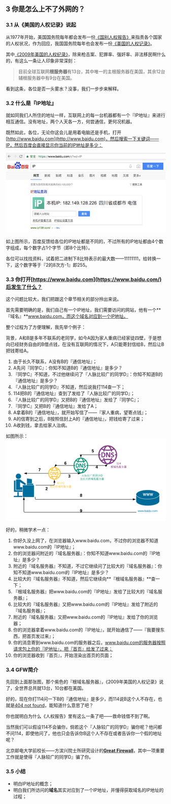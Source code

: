 ## 3 你是怎么上不了外网的？

### 3.1 从《美国的人权记录》说起

从1977年开始，美国国务院每年都会发布一份[《国别人权报告》](https://en.wikipedia.org/wiki/Country_Reports_on_Human_Rights_Practices)来指责各个国家的人权状况，作为回应，我国国务院每年也会发布一份[《美国的人权记录》](https://zh.wikipedia.org/wiki/美国的人权纪录)。

其中[《2009年美国的人权纪录》](http://www.china-embassy.org/chn/xw/t663715.htm)，除来枪击案、犯罪率、强奸率、非法移民啊什么的，有这么一条让人印象非常深刻：

> 目前全球互联网**根服务器**有13台，其中唯一的主根服务器在美国，其余12台辅根服务器中有9台在美国。

看到这条，各位是否一头雾水？没事，我们一步步来解释。

### 3.2 什么是『IP地址』

就如同我们人所住的地址一样，互联网上的每一台机器都有一个『IP地址』来进行相互通信。没有地址，两个人天各一方，何尝通信，更何况机器。

既然如此，各位，无论你这会儿是用着电脑还是手机，打开[http://www.baidu.com](http://www.baidu.com)，然后搜索一下关键词——IP，然后百度会直接显示你当前的IP地址是多少：

![](/assets/ip.png)

如上图所示，百度反馈给各位的IP地址都是不同的，不过所有的IP地址都由4个数字组成，每个数字占1个字节（即8个比特）。

各位可以找找资料，试着把二进制下8比特表示的最大数——11111111，给转换一下，这个数字等于『2的8次方-1』即255。

### 3.3 你打开[https://www.baidu.com](https://www.baidu.com/)后发生了什么？

这个问题比较大，我们把跟这个章节相关的部分拎出来说。

首先需要明确的是，我们自己有一个IP地址，我们需要访问的网站，他有一个**『域名』**www.baidu.com，而这个域名对应到一个IP地址。

整个过程为了方便理解，我先举个例子：

背景，A和B是多年不联系的老同学，如今A因为家人重病已经家徒四壁，于是想向已经财务自由的B借点钱，在没有互联网的情况下，A只能寄封信给B，然后让B把钱寄给A。

1. 由于长久不联系，A没有B的『通信地址』；
2. A先问『同学C』：你知不知道B的『通信地址』是多少？
3. 『同学C』不知道，不过他继续问了『人脉比较广的同学D』：你知不知道B的『通信地址』是多少？
4. 『人脉比较广的同学D』不知道，然后说我打114查一下；
5. 114把B的『通信地址』查到了发给了『人脉比较广的同学D』；
6. 『人脉比较广的同学D』又把B的『通信地址』发给了『同学C』；
7. 『同学C』又把B的『通信地址』发给了A；
8. A拿着B的『通信地址』，就开始写信了——『家人重病，望寄点钱』；
9. A的信寄到之后，B按照信封上A的『通信地址』，把钱给寄了过来；
10. A收到钱，拿去给家人治病。

如图所示：![](/assets/dns3.png)

好的，稍微学术一点：

1. 你好久没上网了，在浏览器输入www.baidu.com，不过你的浏览器不知道www.baidu.com的『IP地址』；
2. 你的浏览器问附近的『域名服务器』：你知不知道www.baidu.com的『IP地址』是多少？
3. 附近的『域名服务器』不知道，不过它继续问了比较大的『域名服务器』：你知不知道www.baidu.com的『IP地址』是多少？
4. 比较大的『域名服务器』不知道，然后它继续向**『根域名服务器』**查一下；
5. 『根域名服务器』把www.baidu.com的『IP地址』发给了比较大的『域名服务器』；
6. 比较大的『域名服务器』又把www.baidu.com的『IP地址』发给了附近的『域名服务器』；
7. 附近的『域名服务器』又把www.baidu.com的『IP地址』发给了你的浏览器；
8. 你的浏览器拿着www.baidu.com的『IP地址』，就开始通信了——『我要搜东西，把首页发过来』；
9. 你的消息寄到www.baidu.com的服务器之后，www.baidu.com的服务器按照请求包上你的『IP地址』，把『首页』给发了过来；
10. 你的浏览器收到『首页』，开始渲染出首页的页面；

### 3.4 GFW简介

先回到上面那张图，那个紫色的『根域名服务器』，《2009年美国的人权记录》说了，全世界总共就13台，10台都在美国。

好的，现在你打114问一下B的『通信地址』是多少，而114说B这个人不存在，也就是[404 not found](https://zh.wikipedia.org/wiki/HTTP_404)，能知道什么意思了吧？

你也就明白为什么《人权报告》里有这么一条了吧——救命钱借不到了啊。

当然我们可以假设114不会骗你，倘若这个『人脉较广的同学D』骗你呢？他问都不问114，即使他问了，他也只会告诉你B这个人不存在或者告诉你一个假的地址呢？

北京邮电大学前校长——方滨兴院士所研究设计的[**Great Firewall**](https://zh.wikipedia.org/wiki/防火长城)，其中一项重要工作就是使得『人脉较广的同学D』骗了你。

### 3.5 小结

* 明白IP地址的概念；
* 明白我们所访问的**域名**其实对应到了一个IP地址，并懂得获取域名的IP地址的过程；



